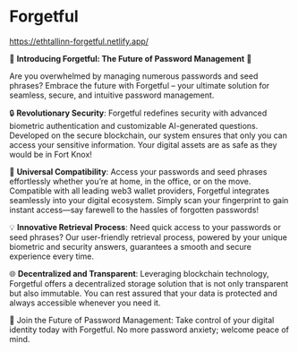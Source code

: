 # Forgetful
https://ethtallinn-forgetful.netlify.app/

:rocket: **Introducing Forgetful: The Future of Password Management** :rocket:

Are you overwhelmed by managing numerous passwords and seed phrases? Embrace the future with Forgetful – your ultimate solution for seamless, secure, and intuitive password management.

:lock: **Revolutionary Security**: Forgetful redefines security with advanced biometric authentication and customizable AI-generated questions. Developed on the secure blockchain, our system ensures that only you can access your sensitive information. Your digital assets are as safe as they would be in Fort Knox!

:key: **Universal Compatibility**: Access your passwords and seed phrases effortlessly whether you’re at home, in the office, or on the move. Compatible with all leading web3 wallet providers, Forgetful integrates seamlessly into your digital ecosystem. Simply scan your fingerprint to gain instant access—say farewell to the hassles of forgotten passwords!

:bulb: **Innovative Retrieval Process**: Need quick access to your passwords or seed phrases? Our user-friendly retrieval process, powered by your unique biometric and security answers, guarantees a smooth and secure experience every time.

:globe_with_meridians: **Decentralized and Transparent**: Leveraging blockchain technology, Forgetful offers a decentralized storage solution that is not only transparent but also immutable. You can rest assured that your data is protected and always accessible whenever you need it.

:rocket: Join the Future of Password Management: Take control of your digital identity today with Forgetful. No more password anxiety; welcome peace of mind.
